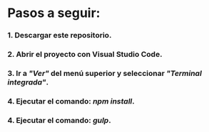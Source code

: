 # Pasos a seguir:

###  1. Descargar este repositorio.
###  2. Abrir el proyecto con Visual Studio Code.
###  3. Ir a *"Ver"* del menú superior y seleccionar *"Terminal integrada"*.
###  4. Ejecutar el comando:  *npm install*.
###  4. Ejecutar el comando:  *gulp*.